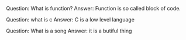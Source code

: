 Question: What is function?
Answer: Function is so called block of code.

Question: what is c
Answer: C is a low level language

Question: What is a song
Answer: it is a butiful thing

